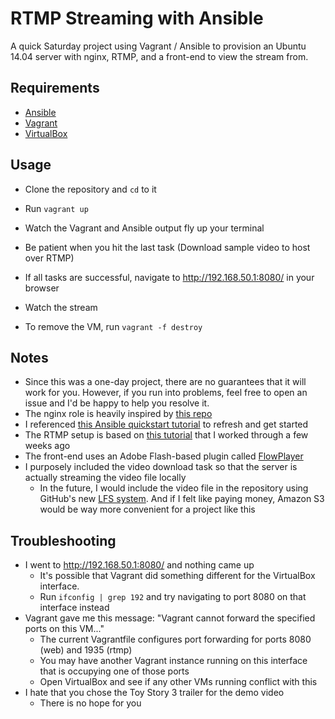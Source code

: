 # RTMP Streaming with Ansible
A quick Saturday project using Vagrant / Ansible to provision an Ubuntu 14.04 server with nginx, RTMP, and a front-end to view the stream from.

## Requirements
* [Ansible](http://docs.ansible.com/intro.html) 
* [Vagrant](https://www.vagrantup.com/downloads.html)
* [VirtualBox](https://www.virtualbox.org/wiki/Downloads)

## Usage
* Clone the repository and `cd` to it
* Run `vagrant up`
* Watch the Vagrant and Ansible output fly up your terminal
* Be patient when you hit the last task (Download sample video to host over RTMP)
* If all tasks are successful, navigate to http://192.168.50.1:8080/ in your browser

* Watch the stream
* To remove the VM, run `vagrant -f destroy`

## Notes
* Since this was a one-day project, there are no guarantees that it will work for you. However, if you run into problems, feel free to open an issue and I'd be happy to help you resolve it.
* The nginx role is heavily inspired by [this repo](https://github.com/Hounddog/vagrant-ansible)
* I referenced [this Ansible quickstart tutorial](https://adamcod.es/2014/09/23/vagrant-ansible-quickstart-tutorial.html) to refresh and get started
* The RTMP setup is based on [this tutorial](http://www.leaseweblabs.com/2013/11/streaming-video-demand-nginx-rtmp-module/) that I worked through a few weeks ago
* The front-end uses an Adobe Flash-based plugin called [FlowPlayer](https://flowplayer.org/latest/)
* I purposely included the video download task so that the server is actually streaming the video file locally
	* In the future, I would include the video file in the repository using GitHub's new [LFS system](https://github.com/early_access/large_file_storage). And if I felt like paying money, Amazon S3 would be way more convenient for a project like this


## Troubleshooting
* I went to http://192.168.50.1:8080/ and nothing came up
	* It's possible that Vagrant did something different for the VirtualBox interface.
	* Run `ifconfig | grep 192` and try navigating to port 8080 on that interface instead
* Vagrant gave me this message: "Vagrant cannot forward the specified ports on this VM..."
	* The current Vagrantfile configures port forwarding for ports 8080 (web) and 1935 (rtmp)
	* You may have another Vagrant instance running on this interface that is occupying one of those ports
	* Open VirtualBox and see if any other VMs running conflict with this
* I hate that you chose the Toy Story 3 trailer for the demo video
	* There is no hope for you
